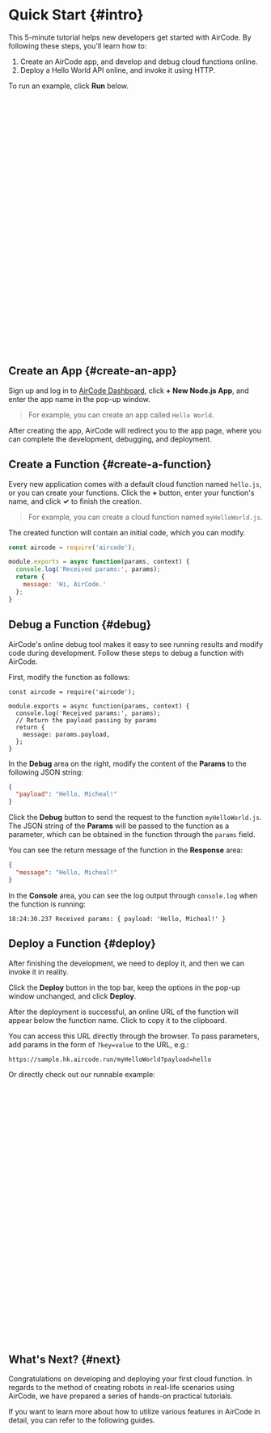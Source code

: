 # Quick Start {#intro}

This 5-minute tutorial helps new developers get started with AirCode. By following these steps, you'll learn how to:

1. Create an AirCode app, and develop and debug cloud functions online.
2. Deploy a Hello World API online, and invoke it using HTTP.

To run an example, click **Run** below.

<script setup>
import { useData } from 'vitepress';

const { isDark } = useData();
</script>

<iframe
  :src="`https://codesandbox.io/embed/hungry-chatterjee-c2yyux?fontsize=14&hidenavigation=1&codemirror=1&hidenavigation=1&theme=${isDark ? 'dark' : 'light'}`"
  style="width:100%; height:500px; border:0; border-radius: 4px; overflow:hidden;"
  title="hungry-chatterjee-c2yyux"
  allow="accelerometer; ambient-light-sensor; camera; encrypted-media; geolocation; gyroscope; hid; microphone; midi; payment; usb; vr; xr-spatial-tracking"
  sandbox="allow-forms allow-modals allow-popups allow-presentation allow-same-origin allow-scripts"
></iframe>

## Create an App {#create-an-app}

Sign up and log in to [AirCode Dashboard](https://aircode.io/dashboard), click **+ New Node.js App**, and enter the app name in the pop-up window.

> For example, you can create an app called `Hello World`.

<ACImage src="/_images/1668073287668.png" mode="light" />
<ACImage src="/_images/1671505257580.png" mode="dark" />

After creating the app, AirCode will redirect you to the app page, where you can complete the development, debugging, and deployment.

<ACImage src="/_images/1671505485031.png" mode="light" />
<ACImage src="/_images/1671505442147.png" mode="dark" />

## Create a Function {#create-a-function}

Every new application comes with a default cloud function named `hello.js`, or you can create your functions. Click the **+** button, enter your function's name, and click **✓** to finish the creation.

> For example, you can create a cloud function named `myHelloWorld.js`.

<ACImage src="/_images/1671505845666.png" mode="light" />
<ACImage src="/_images/1671505926961.png" mode="dark" />

The created function will contain an initial code, which you can modify.

```js
const aircode = require('aircode');

module.exports = async function(params, context) {
  console.log('Received params:', params);
  return {
    message: 'Hi, AirCode.'
  };
}
```

## Debug a Function {#debug}

AirCode's online debug tool makes it easy to see running results and modify code during development. Follow these steps to debug a function with AirCode.

First, modify the function as follows:

```js{7}
const aircode = require('aircode');

module.exports = async function(params, context) {
  console.log('Received params:', params);
  // Return the payload passing by params
  return {
    message: params.payload,
  };
}
```

In the **Debug** area on the right, modify the content of the **Params** to the following JSON string:

```json
{
  "payload": "Hello, Micheal!"
}
```

Click the **Debug** button to send the request to the function `myHelloWorld.js`. The JSON string of the **Params** will be passed to the function as a parameter, which can be obtained in the function through the `params` field.

You can see the return message of the function in the **Response** area:

```json
{
  "message": "Hello, Micheal!"
}
```

In the **Console** area, you can see the log output through `console.log` when the function is running:

```
18:24:30.237 Received params: { payload: 'Hello, Micheal!' }
```

<ACImage src="/_images/1671506066219.png" mode="light" />
<ACImage src="/_images/1671506114424.png" mode="dark" />

## Deploy a Function {#deploy}

After finishing the development, we need to deploy it, and then we can invoke it in reality.

Click the **Deploy** button in the top bar, keep the options in the pop-up window unchanged, and click **Deploy**.

<ACImage src="/_images/1671506272223.png" mode="light" />
<ACImage src="/_images/1671506314802.png" mode="dark" />

After the deployment is successful, an online URL of the function will appear below the function name. Click to copy it to the clipboard.

<ACImage src="/_images/1671506405456.png" mode="light" />
<ACImage src="/_images/1671506377900.png" mode="dark" />

You can access this URL directly through the browser. To pass parameters, add params in the form of `?key=value` to the URL, e.g.:

```
https://sample.hk.aircode.run/myHelloWorld?payload=hello
```

Or directly check out our runnable example:

<iframe
  :src="`https://codesandbox.io/embed/hungry-chatterjee-c2yyux?fontsize=14&hidenavigation=1&codemirror=1&hidenavigation=1&theme=${isDark ? 'dark' : 'light'}`"
  style="width:100%; height:500px; border:0; border-radius: 4px; overflow:hidden;"
  title="hungry-chatterjee-c2yyux"
  allow="accelerometer; ambient-light-sensor; camera; encrypted-media; geolocation; gyroscope; hid; microphone; midi; payment; usb; vr; xr-spatial-tracking"
  sandbox="allow-forms allow-modals allow-popups allow-presentation allow-same-origin allow-scripts"
></iframe>

## What's Next? {#next}

Congratulations on developing and deploying your first cloud function. In regards to the method of creating robots in real-life scenarios using AirCode, we have prepared a series of hands-on practical tutorials.

<ListBoxContainer>
  <ListBox
    link="/getting-started/database"
    title="Introduction to Database"
    description="Follow this simple tutorial to learn how to do database operations with AirCode's cloud functions."
    single
  />
</ListBoxContainer>

If you want to learn more about how to utilize various features in AirCode in detail, you can refer to the following guides.

<ListBoxContainer>
<ListBox
  title="Cloud Function"
  link="/guide/functions/"
  description="Write code with Node.js, test it online, and publish it as an online API in seconds."
/>
<ListBox
  title="Database"
  link="/guide/database/"
  description="Invoke the API directly in the cloud function for CRUD and more advanced data operations."
/>
<ListBox
  title="File Storage"
  link="/guide/files/"
  description="One-line code to upload, download, and delete files, with the built-in CDN acceleration functionality."
/>
<ListBox
  title="FAQs"
  link="/about/faq"
  description="Problems that may be encountered using AirCode. Seek solutions here."
/>
<ListBox
  title="Resource Limits"
  link="/about/limits"
  description="View the Resource Limits for different plans, and how to change them."
/>
</ListBoxContainer>
